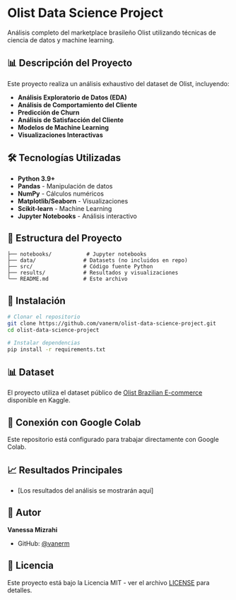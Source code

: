 # Olist Data Science Project

Análisis completo del marketplace brasileño Olist utilizando técnicas de ciencia de datos y machine learning.

## 📊 Descripción del Proyecto

Este proyecto realiza un análisis exhaustivo del dataset de Olist, incluyendo:

- **Análisis Exploratorio de Datos (EDA)**
- **Análisis de Comportamiento del Cliente**
- **Predicción de Churn**
- **Análisis de Satisfacción del Cliente**
- **Modelos de Machine Learning**
- **Visualizaciones Interactivas**

## 🛠️ Tecnologías Utilizadas

- **Python 3.9+**
- **Pandas** - Manipulación de datos
- **NumPy** - Cálculos numéricos
- **Matplotlib/Seaborn** - Visualizaciones
- **Scikit-learn** - Machine Learning
- **Jupyter Notebooks** - Análisis interactivo

## 📁 Estructura del Proyecto

```
├── notebooks/           # Jupyter notebooks
├── data/               # Datasets (no incluidos en repo)
├── src/                # Código fuente Python
├── results/            # Resultados y visualizaciones
└── README.md           # Este archivo
```

## 🚀 Instalación

```bash
# Clonar el repositorio
git clone https://github.com/vanerm/olist-data-science-project.git
cd olist-data-science-project

# Instalar dependencias
pip install -r requirements.txt
```

## 📊 Dataset

El proyecto utiliza el dataset público de [Olist Brazilian E-commerce](https://www.kaggle.com/olistbr/brazilian-ecommerce) disponible en Kaggle.

## 🔗 Conexión con Google Colab

Este repositorio está configurado para trabajar directamente con Google Colab.

## 📈 Resultados Principales

- [Los resultados del análisis se mostrarán aquí]

## 👤 Autor

**Vanessa Mizrahi**
- GitHub: [@vanerm](https://github.com/vanerm)

## 📄 Licencia

Este proyecto está bajo la Licencia MIT - ver el archivo [LICENSE](LICENSE) para detalles.
